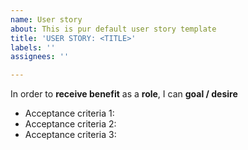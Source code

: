 ```yaml
---
name: User story
about: This is pur default user story template
title: 'USER STORY: <TITLE>'
labels: ''
assignees: ''

---
```


In order to **receive benefit** as a **role**, I can **goal / desire**

- Acceptance criteria 1:
- Acceptance criteria 2:
- Acceptance criteria 3: 
